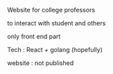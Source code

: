 Website for college professors

to interact with student and others

only front end part

Tech : React + golang (hopefully)

website : not published
